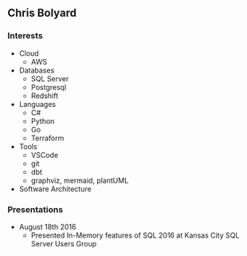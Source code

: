 ## Chris Bolyard

### Interests

- Cloud
  - AWS
- Databases
  - SQL Server
  - Postgresql
  - Redshift
- Languages  
  - C#
  - Python
  - Go
  - Terraform
- Tools
  - VSCode
  - git
  - dbt
  - graphviz, mermaid, plantUML
- Software Architecture

### Presentations

- August 18th 2016
  - Presented In-Memory features of SQL 2016 at Kansas City SQL Server Users Group
